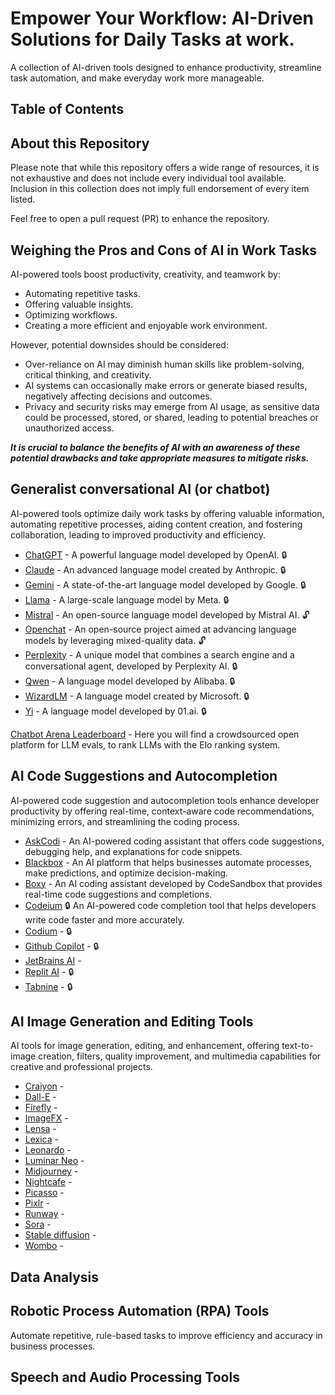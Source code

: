 # Empower Your Workflow: AI-Driven Solutions for Daily Tasks at work.

 A collection of AI-driven tools designed to enhance productivity, streamline task automation, and make everyday work more manageable.

 ## Table of Contents

 ## About this Repository

Please note that while this repository offers a wide range of resources, it is not exhaustive and does not include every individual tool available. Inclusion in this collection does not imply full endorsement of every item listed.

Feel free to open a pull request (PR) to enhance the repository.

## Weighing the Pros and Cons of AI in Work Tasks

AI-powered tools boost productivity, creativity, and teamwork by:

* Automating repetitive tasks.
* Offering valuable insights.
* Optimizing workflows.
* Creating a more efficient and enjoyable work environment.

However, potential downsides should be considered:

* Over-reliance on AI may diminish human skills like problem-solving, critical thinking, and creativity.
* AI systems can occasionally make errors or generate biased results, negatively affecting decisions and outcomes.
* Privacy and security risks may emerge from AI usage, as sensitive data could be processed, stored, or shared, leading to potential breaches or unauthorized access.

***It is crucial to balance the benefits of AI with an awareness of these potential drawbacks and take appropriate measures to mitigate risks.***

## Generalist conversational AI (or chatbot)

AI-powered tools optimize daily work tasks by offering valuable information, automating repetitive processes, aiding content creation, and fostering collaboration, leading to improved productivity and efficiency.

- [ChatGPT](https://chat.openai.com/) -  A powerful language model developed by OpenAI. 🔒
- [Claude](https://claude.ai/) - An advanced language model created by Anthropic. 🔒
- [Gemini](https://gemini.google.com/) - A state-of-the-art language model developed by Google. 🔒
- [Llama](https://github.com/facebookresearch/llama) - A large-scale language model by Meta. 🔒
- [Mistral](https://mistral.ai/) - An open-source language model developed by Mistral AI. 🔓
- [Openchat](https://github.com/imoneoi/openchat) - An open-source project aimed at advancing language models by leveraging mixed-quality data. 🔓
- [Perplexity](https://www.perplexity.ai/) - A unique model that combines a search engine and a conversational agent, developed by Perplexity AI. 🔒
- [Qwen](https://qwenlm.github.io/) - A language model developed by Alibaba. 🔒
- [WizardLM](https://github.com/nlpxucan/WizardLM) -  A language model created by Microsoft. 🔒
- [Yi](https://www.01.ai/) - A language model developed by 01.ai. 🔒

[Chatbot Arena Leaderboard](https://huggingface.co/spaces/lmsys/chatbot-arena-leaderboard) - Here you will find a crowdsourced open platform for LLM evals, to rank LLMs with the Elo ranking system.
  
##  AI Code Suggestions and Autocompletion

AI-powered code suggestion and autocompletion tools enhance developer productivity by offering real-time, context-aware code recommendations, minimizing errors, and streamlining the coding process.

- [AskCodi](https://www.askcodi.com/) - An AI-powered coding assistant that offers code suggestions, debugging help, and explanations for code snippets. 
- [Blackbox](https://www.blackbox.ai/) - An AI platform that helps businesses automate processes, make predictions, and optimize decision-making.
- [Boxy](https://codesandbox.io/blog/meet-boxy-ai-coding-assistant) -  An AI coding assistant developed by CodeSandbox that provides real-time code suggestions and completions.
- [Codeium](https://codeium.com/) :lock: An AI-powered code completion tool that helps developers write code faster and more accurately.
- [Codium](https://www.codium.ai/) - :lock: 
- [Github Copilot](https://github.com/features/copilot) - :lock:
- [JetBrains AI](https://www.jetbrains.com/ai/) - 
- [Replit AI](https://replit.com/ai) - :lock:
- [Tabnine](https://www.tabnine.com/) - :lock:

## AI Image Generation and Editing Tools

AI tools for image generation, editing, and enhancement, offering text-to-image creation, filters, quality improvement, and multimedia capabilities for creative and professional projects.

- [Craiyon](https://www.craiyon.com/) -
- [Dall-E](https://openai.com/research/dall-e) -
- [Firefly](https://www.adobe.com/fr/products/firefly.html) - 
- [ImageFX](https://aitestkitchen.withgoogle.com/tools/image-fx) -
- [Lensa](https://prisma-ai.com/lensa) -
- [Lexica](https://lexica.art/) -
- [Leonardo](https://leonardo.ai/) -
- [Luminar Neo](https://skylum.com/fr/luminar) -
- [Midjourney](https://www.midjourney.com/home) -
- [Nightcafe](https://creator.nightcafe.studio/) -
- [Picasso](https://www.nvidia.com/en-us/gpu-cloud/picasso/) -
- [Pixlr](https://pixlr.com/) -
- [Runway](https://runwayml.com/) -
- [Sora](https://openai.com/sora) -
- [Stable diffusion](https://stability.ai/stable-image) -
- [Wombo](https://www.w.ai/) -


## Data Analysis

## Robotic Process Automation (RPA) Tools

Automate repetitive, rule-based tasks to improve efficiency and accuracy in business processes.

## Speech and Audio Processing Tools






 
 
